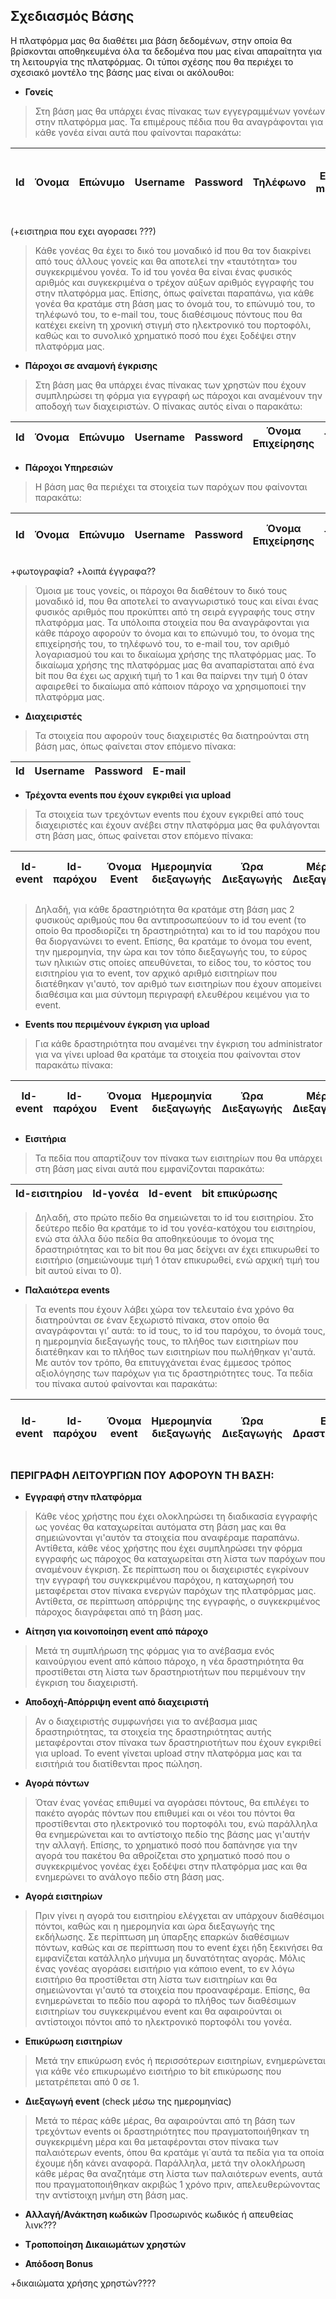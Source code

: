 ## Σχεδιασμός Βάσης

Η πλατφόρμα μας θα διαθέτει μια βάση δεδομένων, στην οποία θα βρίσκονται αποθηκευμένα όλα τα δεδομένα που μας είναι απαραίτητα για τη λειτουργία της πλατφόρμας.
Οι τύποι σχέσης που θα περιέχει το σχεσιακό μοντέλο της βάσης μας είναι οι ακόλουθοι:



* **Γονείς**
 >Στη βάση μας θα υπάρχει ένας πίνακας των εγγεγραμμένων γονέων στην πλατφόρμα μας. Τα επιμέρους πέδια που θα αναγράφονται για             κάθε γονέα  είναι αυτά που φαίνονται παρακάτω:
 



| Id | Όνομα | Επώνυμο | Username | Password | Τηλέφωνο | Ε-mail | Διαθέσιμοι Πόντοι | Χρήματα που έχει ξοδέψει στην πλατφόρμα | bit for ban |
|----|-------|---------|----------|----------|----------|--------|-------------------|-----------------------------------------|------------|
          

(+εισιτηρια που εχει αγορασει ???)

 
 >Κάθε γονέας θα έχει το δικό του μοναδικό id  που θα τον διακρίνει από τους άλλους γονείς και θα αποτελεί την «ταυτότητα» του
  συγκεκριμένου γονέα. Το id του γονέα θα είναι ένας φυσικός αριθμός και συγκεκριμένα ο τρέχον αύξων αριθμός εγγραφής του στην
  πλατφόρμα μας. Επίσης, όπως φαίνεται παραπάνω, για κάθε γονέα θα κρατάμε στη βάση μας το όνομά του, το επώνυμό του, το τηλέφωνό του,
  το e-mail του, τους διαθέσιμους πόντους που θα κατέχει εκείνη τη χρονική στιγμή στο ηλεκτρονικό του πορτοφόλι, καθώς και το συνολικό
  χρηματικό ποσό που έχει ξοδέψει στην πλατφόρμα μας.
  

* **Πάροχοι σε αναμονή έγκρισης**
 >Στη βάση μας θα υπάρχει ένας πίνακας των χρηστών που έχουν συμπληρώσει τη φόρμα για εγγραφή ως πάροχοι και αναμένουν την αποδοχή των 
  διαχειριστών. Ο πίνακας αυτός είναι ο παρακάτω:
  
  | Id | Όνομα | Επώνυμο | Username | Password | Όνομα Επιχείρησης | Τηλέφωνο | E-mail | Αριθμός Λογαριασμού |
  |----|-------|---------|----------|----------|-------------------|----------|--------|---------------------| 



* **Πάροχοι Υπηρεσιών** 
 >Η βάση μας θα περιέχει τα στοιχεία των παρόχων που φαίνονται παρακάτω:


| Id | Όνομα | Επώνυμο | Username | Password | Όνομα Επιχείρησης |  Τηλέφωνο | E-mail | Αριθμός Λογαριασμού | Δικαίωμα Χρήσης | Χρήματα που έχει κερδίσει | bit for ban |
|----|-------|---------|----------|----------|-------------------|----------|--------|---------------------|-----------------|----------------------------|-------------|


+φωτογραφία?
+λοιπά έγγραφα??


 >Όμοια με τους γονείς, οι πάροχοι θα διαθέτουν το δικό τους μοναδικό id, που θα αποτελεί το αναγνωριστικό τους και είναι ένας
  φυσικός αριθμός που προκύπτει από τη σειρά εγγραφής τους στην πλατφόρμα μας. Τα υπόλοιπα στοιχεία που θα αναγράφονται για κάθε
  πάροχο αφορούν το όνομα και το επώνυμό του, το όνομα της επιχείρησής του, το τηλέφωνό του, το e-mail του, τον αριθμό λογαριασμού
  του και το δικαίωμα χρήσης της πλατφόρμας μας. Το δικαίωμα χρήσης της πλατφόρμας μας θα αναπαρίσταται από ένα bit που θα έχει ως
  αρχική τιμή το 1 και θα παίρνει την τιμή 0 όταν αφαιρεθεί το δικαίωμα από κάποιον πάροχο να χρησιμοποιεί την πλατφόρμα μας.



* **Διαχειριστές**
 >Τα στοιχεία που αφορούν τους διαχειριστές θα διατηρούνται στη βάση μας, όπως φαίνεται στον επόμενο πίνακα:
 
  | Id | Username | Password | E-mail |
  |----|----------|----------|--------|
  

* **Τρέχοντα events που έχουν εγκριθεί για upload**  
 >Τα στοιχεία των τρεχόντων events που έχουν εγκριθεί από τους διαχειριστές και έχουν ανέβει στην πλατφόρμα μας θα φυλάγονται στη βάση
  μας, όπως φαίνεται στον επόμενο πίνακα:



| Id-event |	Id-παρόχου |	Όνομα Event |	Ημερομηνία διεξαγωγής | Ώρα Διεξαγωγής | Μέρος Διεξαγωγής | Ηλικιακό Εύρος | Είδος Δραστηριότητας | Kόστος Εισιτηρίου | Αρχικός Αριθμός Εισιτηρίων | Περιγραφή Ελευθέρου Κειμένου |
|----------|------------|-------------|-----------------------|----------------|------------------|----------------|-----------------------------------|-------------------|----------------------------|------------------------------|


 >Δηλαδή, για κάθε δραστηριότητα θα κρατάμε στη βάση μας 2 φυσικούς αριθμούς που θα αντιπροσωπεύουν το id του event (το οποίο θα
  προσδιορίζει τη δραστηριότητα) και το id του παρόχου που θα διοργανώνει το event. Επίσης, θα κρατάμε το όνομα του event, την
  ημερομηνία, την ώρα και τον τόπο διεξαγωγής του, το εύρος των ηλικιών στις οποίες απευθύνεται, το είδος του, το κόστος του εισιτηρίου
  για το event, τον αρχικό αριθμό εισιτηρίων που διατέθηκαν γι'αυτό, τον αριθμό των εισιτηρίων που έχουν απομείνει διαθέσιμα και μια 
  σύντομη περιγραφή ελευθέρου κειμένου για το event.
  

* **Events που περιμένουν έγκριση για upload**
 >Για κάθε δραστηριότητα που αναμένει την έγκριση του administrator για να γίνει upload θα κρατάμε τα στοιχεία που φαίνονται
  στον παρακάτω πίνακα:

| Id-event |	Id-παρόχου |	Όνομα Event |	Ημερομηνία διεξαγωγής | Ώρα Διεξαγωγής | Μέρος Διεξαγωγής | Ηλικιακό Εύρος | Είδος Δραστηριότητας | Kόστος Εισιτηρίου | Αρχικός Αριθμός Εισιτηρίων | Αριθμός Διαθέσιμων Εισιτηρίων | Περιγραφή Ελευθέρου Κειμένου
|----------|------------|-------------|-----------------------|----------------|------------------|----------------|-----------------------------------|-------------------|----------------------------|-------------------------------|----------------------------|



* **Εισιτήρια**  
 >Τα πεδία που απαρτίζουν τον πίνακα των εισιτηρίων που θα υπάρχει στη βάση μας είναι αυτά που εμφανίζονται παρακάτω:
 


| Ιd-εισιτηρίου | Id-γονέα | Id-event | bit επικύρωσης |
|---------------|----------|----------|----------------|

 
 >Δηλαδή, στο πρώτο πεδίο θα σημειώνεται το id του εισιτηρίου. Στο δεύτερο πεδίο θα κρατάμε το id του γονέα-κατόχου του εισιτηρίου, ενώ
 στα άλλα δύο πεδία θα αποθηκεύουμε το όνομα της δραστηριότητας και το bit που θα μας δείχνει αν έχει επικυρωθεί το εισιτήριο
 (σημειώνουμε τιμή 1 όταν επικυρωθεί, ενώ αρχική τιμή του bit αυτού είναι το 0). 
 
  



* **Παλαιότερα events** 
 >Τα events που έχουν λάβει χώρα τον τελευταίο ένα χρόνο θα διατηρούνται σε έναν ξεχωριστό πίνακα, στον οποίο θα αναγράφονται γι’ αυτά:   το id τους, το id του παρόχου, το όνομά τους, η ημερομηνία διεξαγωγής τους, το πλήθος των εισιτηρίων που διατέθηκαν και το πλήθος των
  εισιτηρίων που πωλήθηκαν γι'αυτά.
  Με αυτόν τον τρόπο, θα επιτυγχάνεται ένας έμμεσος τρόπος αξιολόγησης των παρόχων για τις δραστηριότητες τους. Τα πεδία του πίνακα       αυτού φαίνονται και παρακάτω:
  



| Id-event |	Id-παρόχου |	Όνομα event | Ημερομηνία διεξαγωγής | Ώρα Διεξαγωγής | Είδος Δραστηριότητας | Κόστος εισιτηρίου |	Πλήθος εισιτηρίων που διατέθηκαν | Πλήθος εισιτηρίων που πωλήθηκαν |
|----------|------------|-------------|-----------------------|----------------|----------------------|-------------------|---------------------------------------|---------------------------------|







### ΠΕΡΙΓΡΑΦΗ ΛΕΙΤΟΥΡΓΙΩΝ ΠΟΥ ΑΦΟΡΟΥΝ ΤΗ ΒΑΣΗ:




*	**Εγγραφή στην πλατφόρμα**
 >Κάθε νέος χρήστης που έχει ολοκληρώσει τη διαδικασία εγγραφής ως γονέας θα καταχωρείται αυτόματα στη βάση μας και θα σημειώνονται
  γι'αυτόν τα στοιχεία που αναφέραμε παραπάνω.
  Αντίθετα, κάθε νέος χρήστης που έχει συμπληρώσει την φόρμα εγγραφής ως πάροχος θα καταχωρείται στη λίστα των παρόχων που αναμένουν
  έγκριση. Σε περίπτωση που οι διαχειριστές εγκρίνουν την εγγραφή του συγκεκριμένου παρόχου, η καταχωρησή του μεταφέρεται στον πίνακα 
  ενεργών παρόχων της πλατφόρμας μας. Αντίθετα, σε περίπτωση απόρριψης της εγγραφής, ο συγκεκριμένος πάροχος διαγράφεται από τη βάση
  μας.
  
 



* **Αίτηση για κοινοποίηση event από πάροχο**
 >Μετά τη συμπλήρωση της φόρμας για το ανέβασμα ενός καινούργιου event από κάποιο πάροχο, η νέα δραστηριότητα θα προστίθεται στη λίστα
  των δραστηριοτήτων που περιμένουν την έγκριση του διαχειριστή. 

* **Αποδοχή-Απόρριψη event από διαχειριστή**
 >Αν ο διαχειριστής συμφωνήσει για το ανέβασμα μιας δραστηριότητας, τα στοιχεία της δραστηριότητας αυτής μεταφέρονται στον πίνακα των 
  δραστηριοτήτων που έχουν εγκριθεί για upload. Το event γίνεται upload στην πλατφόρμα μας και τα εισιτήριά του διατίθενται προς πώληση.

* **Αγορά πόντων**
 >Όταν ένας γονέας επιθυμεί να αγοράσει πόντους, θα επιλέγει το πακέτο αγοράς πόντων που επιθυμεί και οι νέοι του πόντοι θα προστίθενται
  στο ηλεκτρονικό του πορτοφόλι του, ενώ παράλληλα θα ενημερώνεται και το αντίστοιχο πεδίο της βάσης μας γι'αυτήν την αλλαγή. Επίσης, το
  χρηματικό ποσό που δαπάνησε για την αγορά του πακέτου θα αθροίζεται στο χρηματικό ποσό που ο συγκεκριμένος γονέας έχει ξοδέψει στην
  πλατφόρμα μας και θα ενημερώνει το ανάλογο πεδίο στη βάση μας.




* **Αγορά εισιτηρίων**
 >Πριν γίνει η αγορά του εισιτηρίου ελέγχεται αν υπάρχουν διαθέσιμοι πόντοι, καθώς και η ημερομηνία και ώρα διεξαγωγής της εκδήλωσης. Σε 
  περίπτωση  μη ύπαρξης επαρκών διαθέσιμων πόντων, καθώς και σε περίπτωση που το event έχει ήδη ξεκινήσει θα εμφανίζεται κατάλληλο
  μήνυμα μη δυνατότητας αγοράς. Μόλις ένας γονέας αγοράσει εισιτήριο για κάποιο event, το εν λόγω εισιτήριο θα προστίθεται στη λίστα των
  εισιτηρίων και θα σημειώνονται γι'αυτό τα στοιχεία που προαναφέραμε. Επίσης, θα ενημερώνεται το πεδίο που αφορά το πλήθος των
  διαθέσιμων εισιτηρίων του συγκεκριμένου event και θα αφαιρούνται οι αντίστοιχοι πόντοι από το ηλεκτρονικό πορτοφόλι του γονέα.
  



* **Επικύρωση εισιτηρίων**
 >Μετά την επικύρωση ενός ή περισσότερων εισιτηρίων, ενημερώνεται για κάθε νέο επικυρωμένο εισιτήριο το bit επικύρωσης που μετατρέπεται
  από 0 σε 1.





* **Διεξαγωγή event** (check μέσω της ημερομηνίας)
 >Μετά το πέρας κάθε μέρας, θα αφαιρούνται από τη βάση των τρεχόντων events οι δραστηριότητες που πραγματοποιήθηκαν τη συγκεκριμένη μέρα
  και θα μεταφέρονται στον πίνακα των παλαιότερων events, όπου θα κρατάμε γι΄αυτά τα πεδία για τα οποία έχουμε ήδη κάνει αναφορά.
  Παράλληλα, μετά την ολοκλήρωση κάθε μέρας θα αναζητάμε στη λίστα των παλαιότερων events, αυτά που πραγματοποιήθηκαν ακριβώς 1 χρόνο
  πριν, απελευθερώνοντας την αντίστοιχη μνήμη στη βάση μας.





* **Αλλαγή/Ανάκτηση κωδικών**
 Προσωρινός κωδικός ή απευθείας λινκ???




* **Tροποποίηση Δικαιωμάτων χρηστών**




* **Απόδοση Bonus**



+δικαιώματα χρήσης χρηστών????
